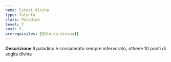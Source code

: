 ```yaml
---
name: Estasi divina
type: Talento
class: Paladino
level: 7
cost: 5
prerequisites: [[Gloria divina]]
---
```


**Descrizione**
Il paladino è considerato sempre infervorato, ottiene 10 punti di soglia divina